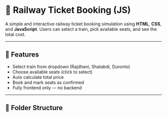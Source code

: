 # 🚆 Railway Ticket Booking (JS)

A simple and interactive railway ticket booking simulation using **HTML**, **CSS**, and **JavaScript**. Users can select a train, pick available seats, and see the total cost.

---

## 🎯 Features

- Select train from dropdown (Rajdhani, Shatabdi, Duronto)
- Choose available seats (click to select)
- Auto calculate total price
- Book and mark seats as confirmed
- Fully frontend only — no backend

---

## 📂 Folder Structure


